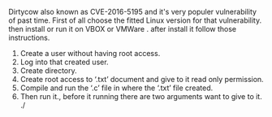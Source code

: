 Dirtycow also known as CVE-2016-5195 and it's very populer vulnerability of past time.
First of all choose the fitted Linux version for that vulnerability.
then install or run it on VBOX or VMWare .
after install it follow those instructions.
1.	Create a user without having root access.
2.	Log into that created user.
3.	Create directory.
4.	Create root access to ‘.txt’ document and give to it read only permission.
5.	Compile and run the ‘.c’ file in where the ‘.txt’ file created.
6.	Then run it., 
before it running there are two arguments want to give to it.
    ./<compile name of file> <created r-only file> <write here something>

